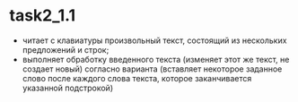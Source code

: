 # task2_1.1

- читает с клавиатуры произвольный текст, состоящий из нескольких
предложений и строк;
- выполняет обработку введенного текста (изменяет этот же текст, не
создает новый) согласно варианта (вставляет некоторое заданное слово после каждого слова текста, которое
заканчивается указанной подстрокой)
